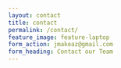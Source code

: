 ```yaml
---
layout: contact
title: contact
permalink: /contact/
feature_image: feature-laptop
form_action: jmakeaz@gmail.com
form_heading: Contact our Team
---
```

